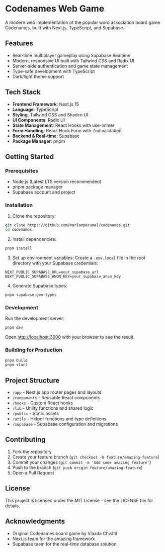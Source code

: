 # Codenames Web Game

A modern web implementation of the popular word association board game Codenames, built with Next.js, TypeScript, and Supabase.

## Features

- Real-time multiplayer gameplay using Supabase Realtime
- Modern, responsive UI built with Tailwind CSS and Radix UI
- Server-side authentication and game state management
- Type-safe development with TypeScript
- Dark/light theme support

## Tech Stack

- **Frontend Framework**: Next.js 15
- **Language**: TypeScript
- **Styling**: Tailwind CSS and Shadcn UI
- **UI Components**: Radix UI
- **State Management**: React Hooks with use-immer
- **Form Handling**: React Hook Form with Zod validation
- **Backend & Real-time**: Supabase
- **Package Manager**: pnpm

## Getting Started

### Prerequisites

- Node.js (Latest LTS version recommended)
- pnpm package manager
- Supabase account and project

### Installation

1. Clone the repository:
```bash
git clone https://github.com/marlanperumal/codenames.git
cd codenames
```

2. Install dependencies:
```bash
pnpm install
```

3. Set up environment variables:
Create a `.env.local` file in the root directory with your Supabase credentials:
```env
NEXT_PUBLIC_SUPABASE_URL=your_supabase_url
NEXT_PUBLIC_SUPABASE_ANON_KEY=your_supabase_anon_key
```

4. Generate Supabase types:
```bash
pnpm supabase-gen-types
```

### Development

Run the development server:

```bash
pnpm dev
```

Open [http://localhost:3000](http://localhost:3000) with your browser to see the result.

### Building for Production

```bash
pnpm build
pnpm start
```

## Project Structure

- `/app` - Next.js app router pages and layouts
- `/components` - Reusable React components
- `/hooks` - Custom React hooks
- `/lib` - Utility functions and shared logic
- `/public` - Static assets
- `/utils` - Helper functions and type definitions
- `/supabase` - Supabase configuration and migrations

## Contributing

1. Fork the repository
2. Create your feature branch (`git checkout -b feature/amazing-feature`)
3. Commit your changes (`git commit -m 'Add some amazing feature'`)
4. Push to the branch (`git push origin feature/amazing-feature`)
5. Open a Pull Request

## License

This project is licensed under the MIT License - see the LICENSE file for details.

## Acknowledgments

- Original Codenames board game by Vlaada Chvátil
- Next.js team for the amazing framework
- Supabase team for the real-time database solution
